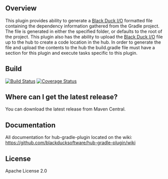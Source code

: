 ## Overview ##
This plugin provides ability to generate a [Black Duck I/O](https://github.com/blackducksoftware/bdio) formatted file containing the dependency information gathered from the Gradle project. The file is generated in either the specified folder, or defaults to the root of the project. This plugin also has the ability to upload the [Black Duck I/O](https://github.com/blackducksoftware/bdio) file up to the hub to create a code location in the hub. In order to generate the file and upload the contents to the hub the build.gradle file must have a section for this plugin and execute tasks specific to this plugin.


## Build ##
[![Build Status](https://travis-ci.org/blackducksoftware/hub-gradle-plugin.svg?branch=master)](https://travis-ci.org/blackducksoftware/hub-gradle-plugin)
[![Coverage Status](https://coveralls.io/repos/github/blackducksoftware/hub-gradle-plugin/badge.svg?branch=master)](https://coveralls.io/github/blackducksoftware/hub-gradle-plugin?branch=master)

## Where can I get the latest release? ##
You can download the latest release from Maven Central.

## Documentation 

All documentation for hub-gradle-plugin located on the wiki: https://github.com/blackducksoftware/hub-gradle-plugin/wiki

## License ##
Apache License 2.0 
